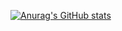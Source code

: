[![Anurag's GitHub stats](https://github-readme-stats.vercel.app/api?username=nuevocs)](https://github.com/anuraghazra/github-readme-stats)
